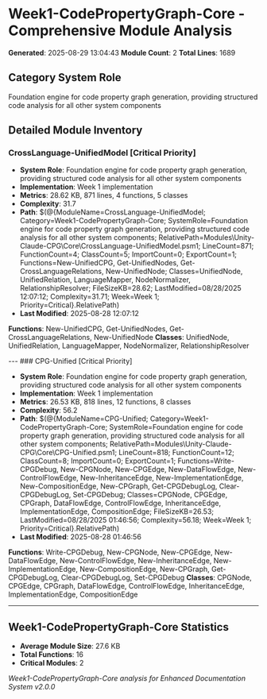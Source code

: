 # Week1-CodePropertyGraph-Core - Comprehensive Module Analysis
**Generated**: 2025-08-29 13:04:43
**Module Count**: 2
**Total Lines**: 1689

## Category System Role
Foundation engine for code property graph generation, providing structured code analysis for all other system components

## Detailed Module Inventory

### CrossLanguage-UnifiedModel [Critical Priority]
- **System Role**: Foundation engine for code property graph generation, providing structured code analysis for all other system components
- **Implementation**: Week 1 implementation
- **Metrics**: 28.62 KB, 871 lines, 4 functions, 5 classes
- **Complexity**: 31.7
- **Path**: $(@{ModuleName=CrossLanguage-UnifiedModel; Category=Week1-CodePropertyGraph-Core; SystemRole=Foundation engine for code property graph generation, providing structured code analysis for all other system components; RelativePath=Modules\Unity-Claude-CPG\Core\CrossLanguage-UnifiedModel.psm1; LineCount=871; FunctionCount=4; ClassCount=5; ImportCount=0; ExportCount=1; Functions=New-UnifiedCPG, Get-UnifiedNodes, Get-CrossLanguageRelations, New-UnifiedNode; Classes=UnifiedNode, UnifiedRelation, LanguageMapper, NodeNormalizer, RelationshipResolver; FileSizeKB=28.62; LastModified=08/28/2025 12:07:12; Complexity=31.71; Week=Week 1; Priority=Critical}.RelativePath)
- **Last Modified**: 2025-08-28 12:07:12

**Functions**: New-UnifiedCPG, Get-UnifiedNodes, Get-CrossLanguageRelations, New-UnifiedNode
**Classes**: UnifiedNode, UnifiedRelation, LanguageMapper, NodeNormalizer, RelationshipResolver

--- ### CPG-Unified [Critical Priority]
- **System Role**: Foundation engine for code property graph generation, providing structured code analysis for all other system components
- **Implementation**: Week 1 implementation
- **Metrics**: 26.53 KB, 818 lines, 12 functions, 8 classes
- **Complexity**: 56.2
- **Path**: $(@{ModuleName=CPG-Unified; Category=Week1-CodePropertyGraph-Core; SystemRole=Foundation engine for code property graph generation, providing structured code analysis for all other system components; RelativePath=Modules\Unity-Claude-CPG\Core\CPG-Unified.psm1; LineCount=818; FunctionCount=12; ClassCount=8; ImportCount=0; ExportCount=1; Functions=Write-CPGDebug, New-CPGNode, New-CPGEdge, New-DataFlowEdge, New-ControlFlowEdge, New-InheritanceEdge, New-ImplementationEdge, New-CompositionEdge, New-CPGraph, Get-CPGDebugLog, Clear-CPGDebugLog, Set-CPGDebug; Classes=CPGNode, CPGEdge, CPGraph, DataFlowEdge, ControlFlowEdge, InheritanceEdge, ImplementationEdge, CompositionEdge; FileSizeKB=26.53; LastModified=08/28/2025 01:46:56; Complexity=56.18; Week=Week 1; Priority=Critical}.RelativePath)
- **Last Modified**: 2025-08-28 01:46:56

**Functions**: Write-CPGDebug, New-CPGNode, New-CPGEdge, New-DataFlowEdge, New-ControlFlowEdge, New-InheritanceEdge, New-ImplementationEdge, New-CompositionEdge, New-CPGraph, Get-CPGDebugLog, Clear-CPGDebugLog, Set-CPGDebug
**Classes**: CPGNode, CPGEdge, CPGraph, DataFlowEdge, ControlFlowEdge, InheritanceEdge, ImplementationEdge, CompositionEdge

---

## Week1-CodePropertyGraph-Core Statistics
- **Average Module Size**: 27.6 KB
- **Total Functions**: 16
- **Critical Modules**: 2

*Week1-CodePropertyGraph-Core analysis for Enhanced Documentation System v2.0.0*

